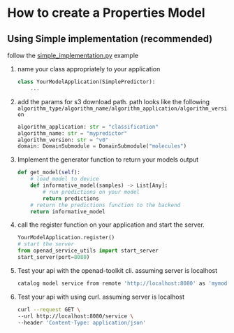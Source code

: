 # How to create a Properties Model

## Using Simple implementation (recommended)
follow the [simple_implementation.py](examples/properties/implementation.py) example

<!-- ### steps -->
1. name your class appropriately to your application
    ```python
    class YourModelApplication(SimplePredictor):
        ...
    ```
2. add the params for s3 download path. path looks like the following `algorithm_type/algorithm_name/algorithm_application/algorithm_version`

    ```python
    algorithm_application: str = "classification"
    algorithm_name: str = "mypredictor"
    algorithm_version: str = "v0"
    domain: DomainSubmodule = DomainSubmodule("molecules")
    ```
3. Implement the generator function to return your models output
    ```python
    def get_model(self):
        # load model to device
        def informative_model(samples) -> List[Any]:
            # run predictions on your model
            return predictions
        # return the predictions function to the backend
        return informative_model
    ```
4. call the register function on your application and start the server.
    ```python
    YourModelApplication.register()
    # start the server
    from openad_service_utils import start_server
    start_server(port=8080)
    ```
5. Test your api with the openad-toolkit cli. assuming server is localhost
    ```bash
    catalog model service from remote 'http://localhost:8080' as 'mymodel'
    ```
5. Test your api with using curl. assuming server is localhost
    ```bash
    curl --request GET \
    --url http://localhost:8080/service \
    --header 'Content-Type: application/json'
    ```